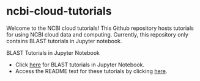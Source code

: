 # ncbi-cloud-tutorials

Welcome to the NCBI cloud tutorials! This Github repository hosts tutorials for using NCBI cloud data and computing. Currently, this repository only contains BLAST tutorials in Jupyter notebook.

BLAST Tutorials in Jupyter Notebook
- Click [here](https://mybinder.org/v2/gh/NCBI-Hackathons/ncbi-cloud-tutorials/master?filepath=%2FBLAST%20tutorials%2Findex.ipynb) for BLAST tutorials in Jupyter Notebook. 
- Access the README text for these tutorials by clicking [here](https://github.com/NCBI-Hackathons/ncbi-cloud-tutorials/tree/master/BLAST%20tutorials).
